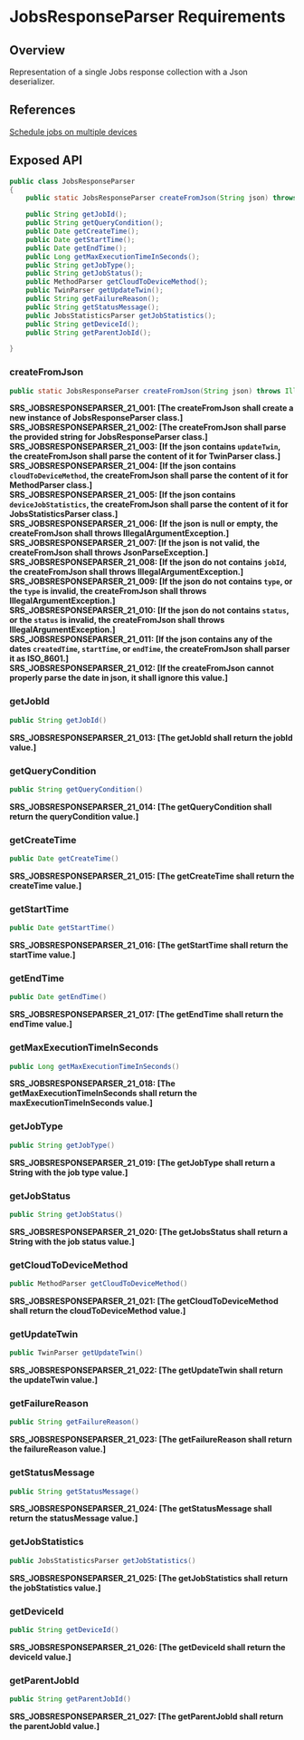 # JobsResponseParser Requirements

## Overview

Representation of a single Jobs response collection with a Json deserializer.

## References

[Schedule jobs on multiple devices](https://docs.microsoft.com/en-us/azure/iot-hub/iot-hub-devguide-jobs)

## Exposed API

```java
public class JobsResponseParser
{
    public static JobsResponseParser createFromJson(String json) throws IllegalArgumentException, JsonParseException, ParseException;

    public String getJobId();
    public String getQueryCondition();
    public Date getCreateTime();
    public Date getStartTime();
    public Date getEndTime();
    public Long getMaxExecutionTimeInSeconds();
    public String getJobType();
    public String getJobStatus();
    public MethodParser getCloudToDeviceMethod();
    public TwinParser getUpdateTwin();
    public String getFailureReason();
    public String getStatusMessage();
    public JobsStatisticsParser getJobStatistics();
    public String getDeviceId();
    public String getParentJobId();

}
```

### createFromJson
```java
public static JobsResponseParser createFromJson(String json) throws IllegalArgumentException, JsonParseException, ParseException
```
**SRS_JOBSRESPONSEPARSER_21_001: [**The createFromJson shall create a new instance of JobsResponseParser class.**]**  
**SRS_JOBSRESPONSEPARSER_21_002: [**The createFromJson shall parse the provided string for JobsResponseParser class.**]**  
**SRS_JOBSRESPONSEPARSER_21_003: [**If the json contains `updateTwin`, the createFromJson shall parse the content of it for TwinParser class.**]**  
**SRS_JOBSRESPONSEPARSER_21_004: [**If the json contains `cloudToDeviceMethod`, the createFromJson shall parse the content of it for MethodParser class.**]**  
**SRS_JOBSRESPONSEPARSER_21_005: [**If the json contains `deviceJobStatistics`, the createFromJson shall parse the content of it for JobsStatisticsParser class.**]**  
**SRS_JOBSRESPONSEPARSER_21_006: [**If the json is null or empty, the createFromJson shall throws IllegalArgumentException.**]**  
**SRS_JOBSRESPONSEPARSER_21_007: [**If the json is not valid, the createFromJson shall throws JsonParseException.**]**  
**SRS_JOBSRESPONSEPARSER_21_008: [**If the json do not contains `jobId`, the createFromJson shall throws IllegalArgumentException.**]**  
**SRS_JOBSRESPONSEPARSER_21_009: [**If the json do not contains `type`, or the `type` is invalid, the createFromJson shall throws IllegalArgumentException.**]**  
**SRS_JOBSRESPONSEPARSER_21_010: [**If the json do not contains `status`, or the `status` is invalid, the createFromJson shall throws IllegalArgumentException.**]**  
**SRS_JOBSRESPONSEPARSER_21_011: [**If the json contains any of the dates `createdTime`, `startTime`, or `endTime`, the createFromJson shall parser it as ISO_8601.**]**  
**SRS_JOBSRESPONSEPARSER_21_012: [**If the createFromJson cannot properly parse the date in json, it shall ignore this value.**]**  

### getJobId
```java
public String getJobId()
```
**SRS_JOBSRESPONSEPARSER_21_013: [**The getJobId shall return the jobId value.**]**  

### getQueryCondition
```java
public String getQueryCondition()
```
**SRS_JOBSRESPONSEPARSER_21_014: [**The getQueryCondition shall return the queryCondition value.**]**  

### getCreateTime
```java
public Date getCreateTime()
```
**SRS_JOBSRESPONSEPARSER_21_015: [**The getCreateTime shall return the createTime value.**]**  

### getStartTime
```java
public Date getStartTime()
```
**SRS_JOBSRESPONSEPARSER_21_016: [**The getStartTime shall return the startTime value.**]**  

### getEndTime
```java
public Date getEndTime()
```
**SRS_JOBSRESPONSEPARSER_21_017: [**The getEndTime shall return the endTime value.**]**  

### getMaxExecutionTimeInSeconds
```java
public Long getMaxExecutionTimeInSeconds()
```
**SRS_JOBSRESPONSEPARSER_21_018: [**The getMaxExecutionTimeInSeconds shall return the maxExecutionTimeInSeconds value.**]**  

### getJobType
```java
public String getJobType()
```
**SRS_JOBSRESPONSEPARSER_21_019: [**The getJobType shall return a String with the job type value.**]**  

### getJobStatus
```java
public String getJobStatus()
```
**SRS_JOBSRESPONSEPARSER_21_020: [**The getJobsStatus shall return a String with the job status value.**]**  

### getCloudToDeviceMethod
```java
public MethodParser getCloudToDeviceMethod()
```
**SRS_JOBSRESPONSEPARSER_21_021: [**The getCloudToDeviceMethod shall return the cloudToDeviceMethod value.**]**  

### getUpdateTwin
```java
public TwinParser getUpdateTwin()
```
**SRS_JOBSRESPONSEPARSER_21_022: [**The getUpdateTwin shall return the updateTwin value.**]**  

### getFailureReason
```java
public String getFailureReason()
```
**SRS_JOBSRESPONSEPARSER_21_023: [**The getFailureReason shall return the failureReason value.**]**  

### getStatusMessage
```java
public String getStatusMessage()
```
**SRS_JOBSRESPONSEPARSER_21_024: [**The getStatusMessage shall return the statusMessage value.**]**  

### getJobStatistics
```java
public JobsStatisticsParser getJobStatistics()
```
**SRS_JOBSRESPONSEPARSER_21_025: [**The getJobStatistics shall return the jobStatistics value.**]**  

### getDeviceId
```java
public String getDeviceId()
```
**SRS_JOBSRESPONSEPARSER_21_026: [**The getDeviceId shall return the deviceId value.**]**  

### getParentJobId
```java
public String getParentJobId()
```
**SRS_JOBSRESPONSEPARSER_21_027: [**The getParentJobId shall return the parentJobId value.**]**  


